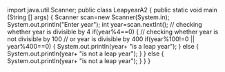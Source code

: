 import java.util.Scanner;
public class LeapyearA2 
{
	public static void main (String [] args)
	{
		Scanner scan=new Scanner(System.in);
		System.out.println("Enter year");
		int year=scan.nextInt();
		// checking whether year is divisible by 4
		if(year%4==0)
			{
				// checking whether year is not divisible by 100
				// or year is divisible by 400
				if(year%100!=0 || year%400==0)
					{
						System.out.println(year+ "is a leap year");
					}
				else
					{
						System.out.println(year+ "is not a leap year");
					}
			}
				else
					{
						System.out.println(year+ "is not a leap year");
					}
	}
}
